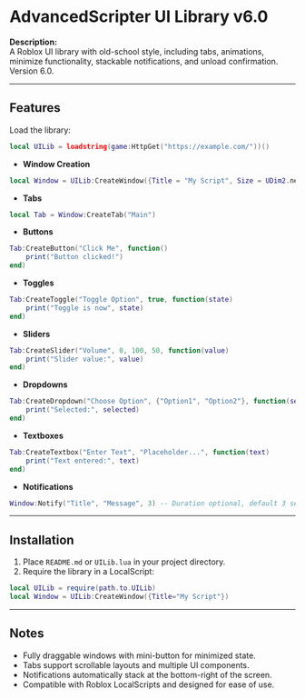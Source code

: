# AdvancedScripter UI Library v6.0

**Description:**  
A Roblox UI library with old-school style, including tabs, animations, minimize functionality, stackable notifications, and unload confirmation. Version 6.0.

---

## Features

Load the library:

```lua
local UILib = loadstring(game:HttpGet("https://example.com/"))()
```

- **Window Creation**

```lua
local Window = UILib:CreateWindow({Title = "My Script", Size = UDim2.new(0, 500, 0, 350)})
```

- **Tabs**

```lua
local Tab = Window:CreateTab("Main")
```

- **Buttons**

```lua
Tab:CreateButton("Click Me", function()
    print("Button clicked!")
end)
```

- **Toggles**

```lua
Tab:CreateToggle("Toggle Option", true, function(state)
    print("Toggle is now", state)
end)
```

- **Sliders**

```lua
Tab:CreateSlider("Volume", 0, 100, 50, function(value)
    print("Slider value:", value)
end)
```

- **Dropdowns**

```lua
Tab:CreateDropdown("Choose Option", {"Option1", "Option2"}, function(selected)
    print("Selected:", selected)
end)
```

- **Textboxes**

```lua
Tab:CreateTextbox("Enter Text", "Placeholder...", function(text)
    print("Text entered:", text)
end)
```

- **Notifications**

```lua
Window:Notify("Title", "Message", 3) -- Duration optional, default 3 seconds
```

---

## Installation

1. Place `README.md` or `UILib.lua` in your project directory.
2. Require the library in a LocalScript:

```lua
local UILib = require(path.to.UILib)
local Window = UILib:CreateWindow({Title="My Script"})
```

---

## Notes

- Fully draggable windows with mini-button for minimized state.  
- Tabs support scrollable layouts and multiple UI components.  
- Notifications automatically stack at the bottom-right of the screen.  
- Compatible with Roblox LocalScripts and designed for ease of use.
